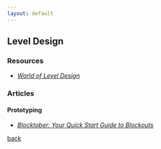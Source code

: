 ```yaml
---
layout: default
---
```


## Level Design

### Resources

* _[World of Level Design](https://www.worldofleveldesign.com/)_

### Articles

#### Prototyping

* _[Blocktober: Your Quick Start Guide to Blockouts](https://www.worldofleveldesign.com/categories/level_design_tutorials/guide-to-blocktober.php)_

[back](../)